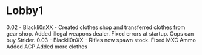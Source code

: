 Lobby1
======
0.02 - Blackli0nXX - Created clothes shop and transferred clothes from gear shop.
					Added illegal weapons dealer.
					Fixed errors at startup.
					Cops can buy Strider.
0.03 - Blackli0nXX - RIfles now spawn stock.
					Fixed MXC Ammo
					Added ACP
					Added more clothes